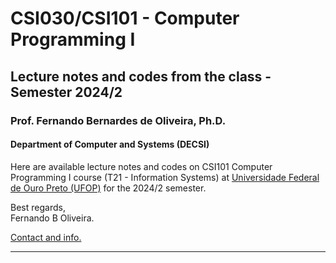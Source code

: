 # CSI030/CSI101 - Computer Programming I

## Lecture notes and codes from the class - Semester 2024/2

### **Prof. Fernando Bernardes de Oliveira, Ph.D.**

#### Department of Computer and Systems (DECSI)

Here are available lecture notes and codes on CSI101 Computer Programming I course (T21 - Information Systems) at [Universidade Federal de Ouro Preto (UFOP)](http://www.ufop.br) for the 2024/2 semester.

Best regards,  
Fernando B Oliveira.

[Contact and info.](mailto:fboliveira@ufop.edu.br)

--------------

